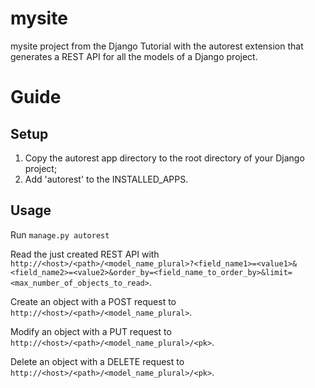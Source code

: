 # mysite
mysite project from the Django Tutorial with the autorest extension that generates a REST API for all the models of a Django project.
# Guide
## Setup
1. Copy the autorest app directory to the root directory of your Django project;
2. Add 'autorest' to the INSTALLED_APPS.
## Usage
Run ```manage.py autorest```

Read the just created REST API with ```http://<host>/<path>/<model_name_plural>?<field_name1>=<value1>&<field_name2>=<value2>&order_by=<field_name_to_order_by>&limit=<max_number_of_objects_to_read>```.

Create an object with a POST request to ```http://<host>/<path>/<model_name_plural>```.

Modify an object with a PUT request to ```http://<host>/<path>/<model_name_plural>/<pk>```.

Delete an object with a DELETE request to ```http://<host>/<path>/<model_name_plural>/<pk>```. 
